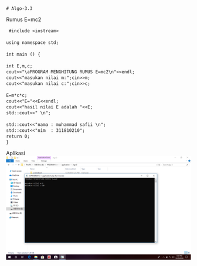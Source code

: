     # Algo-3.3
Rumus E=mc2

     #include <iostream>

    using namespace std;

    int main () {

    int E,m,c;
    cout<<"\aPROGRAM MENGHITUNG RUMUS E=mc2\n"<<endl;
    cout<<"masukan nilai m:";cin>>m;
    cout<<"masukan nilai c:";cin>>c;

    E=m*c*c;
    cout<<"E="<<E<<endl;
    cout<<"hasil nilai E adalah "<<E;
    std::cout<<" \n";

    std::cout<<"nama : muhammad safii \n";
    std::cout<<"nim  : 311810210";
    return 0;
    }
    
   Aplikasi 
   ![img](https://github.com/muhammadyusufalfaqih/Algo-3.3/blob/master/rumus%20e%3Dmc2%20img.png)
